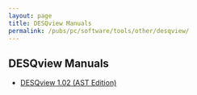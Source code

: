 ```yaml
---
layout: page
title: DESQview Manuals
permalink: /pubs/pc/software/tools/other/desqview/
---
```


DESQview Manuals
----------------

* [DESQview 1.02 (AST Edition)](https://1drv.ms/b/s!ArcO_mFRe1Z9gqF0lnH5iJKNMTatvA?e=QD3Sxl)
